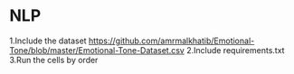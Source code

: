 # NLP
1.Include the dataset https://github.com/amrmalkhatib/Emotional-Tone/blob/master/Emotional-Tone-Dataset.csv
2.Include requirements.txt 
3.Run the cells by order
